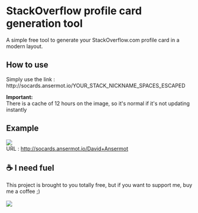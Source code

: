 # StackOverflow profile card generation tool

A simple free tool to generate your StackOverflow.com profile card in a modern layout.

## How to use
<p>
Simply use the link :<br /> http://socards.ansermot.io/YOUR_STACK_NICKNAME_SPACES_ESCAPED
</p>

**Important:**<br />
There is a cache of 12 hours on the image, so it's normal if it's not updating instantly


## Example 
<img src="https://camo.githubusercontent.com/7c12ec3b6f030ad4baf956285a361008b6e0c834d3bbff07b15030ec77061f89/68747470733a2f2f736f63617264732e616e7365726d6f742e696f2f3f6e69636b3d4461766964253230416e7365726d6f74" /><br />
URL : http://socards.ansermot.io/David+Ansermot

## :coffee: I need fuel
This project is brought to you totally free, but if you want to support me, buy me a coffee ;)<br /><br />
<a href="https://www.buymeacoffee.com/mArm"><img src="https://img.buymeacoffee.com/button-api/?text=Buy me a coffee&emoji=&slug=mArm&button_colour=FFDD00&font_colour=000000&font_family=Bree&outline_colour=000000&coffee_colour=ffffff" /></a>
<br /><br />
